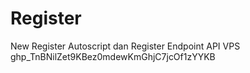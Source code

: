 # Register

New Register Autoscript dan Register Endpoint API VPS
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
